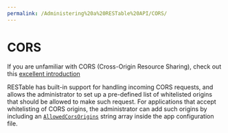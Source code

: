 ```yaml
---
permalink: /Administering%20a%20RESTable%20API/CORS/
---
```


# CORS

If you are unfamiliar with CORS (Cross-Origin Resource Sharing), check out this [excellent introduction](https://www.codecademy.com/articles/what-is-cors)

RESTable has built-in support for handling incoming CORS requests, and allows the administrator to set up a pre-defined list of whitelisted origins that should be allowed to make such request. For applications that accept whitelisting of CORS origins, the administrator can add such origins by including an [`AllowedCorsOrigins`](../Configuration#allowedcorsorigins) string array inside the app configuration file.
